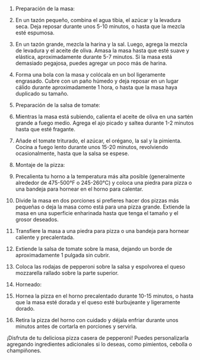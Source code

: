 1. Preparación de la masa:

1. En un tazón pequeño, combina el agua tibia, el azúcar y la levadura seca. Deja reposar durante unos 5-10 minutos, o hasta que la mezcla esté espumosa.

1. En un tazón grande, mezcla la harina y la sal. Luego, agrega la mezcla de levadura y el aceite de oliva. Amasa la masa hasta que esté suave y elástica, aproximadamente durante 5-7 minutos. Si la masa está demasiado pegajosa, puedes agregar un poco más de harina.

1. Forma una bola con la masa y colócala en un bol ligeramente engrasado. Cubre con un paño húmedo y deja reposar en un lugar cálido durante aproximadamente 1 hora, o hasta que la masa haya duplicado su tamaño.

2. Preparación de la salsa de tomate:

1. Mientras la masa está subiendo, calienta el aceite de oliva en una sartén grande a fuego medio. Agrega el ajo picado y saltea durante 1-2 minutos hasta que esté fragante.

1. Añade el tomate triturado, el azúcar, el orégano, la sal y la pimienta. Cocina a fuego lento durante unos 15-20 minutos, revolviendo ocasionalmente, hasta que la salsa se espese.

3. Montaje de la pizza:

3. Precalienta tu horno a la temperatura más alta posible (generalmente alrededor de 475-500°F o 245-260°C) y coloca una piedra para pizza o una bandeja para hornear en el horno para calentar.

3. Divide la masa en dos porciones si prefieres hacer dos pizzas más pequeñas o deja la masa como está para una pizza grande. Extiende la masa en una superficie enharinada hasta que tenga el tamaño y el grosor deseados.

3. Transfiere la masa a una piedra para pizza o una bandeja para hornear caliente y precalentada.

3. Extiende la salsa de tomate sobre la masa, dejando un borde de aproximadamente 1 pulgada sin cubrir.

3. Coloca las rodajas de pepperoni sobre la salsa y espolvorea el queso mozzarella rallado sobre la parte superior.

4. Horneado:

4. Hornea la pizza en el horno precalentado durante 10-15 minutos, o hasta que la masa esté dorada y el queso esté burbujeante y ligeramente dorado.

4. Retira la pizza del horno con cuidado y déjala enfriar durante unos minutos antes de cortarla en porciones y servirla.

¡Disfruta de tu deliciosa pizza casera de pepperoni! Puedes personalizarla agregando ingredientes adicionales si lo deseas, como pimientos, cebolla o champiñones.